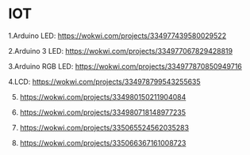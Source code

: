 # IOT

1.Arduino LED: https://wokwi.com/projects/334977439580029522

2.Arduino 3 LED: https://wokwi.com/projects/334977067829428819

3.Arduino RGB LED: https://wokwi.com/projects/334977870850949716

4.LCD: https://wokwi.com/projects/334978799543255635

5. https://wokwi.com/projects/334980150211904084

6. https://wokwi.com/projects/334980718148977235

7. https://wokwi.com/projects/335065524562035283

8. https://wokwi.com/projects/335066367161008723
